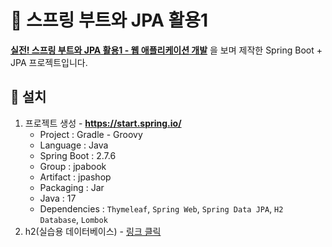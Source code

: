 # :page_with_curl: 스프링 부트와 JPA 활용1

**[실전! 스프링 부트와 JPA 활용1 - 웹 애플리케이션 개발](https://www.inflearn.com/course/%EC%8A%A4%ED%94%84%EB%A7%81%EB%B6%80%ED%8A%B8-JPA-%ED%99%9C%EC%9A%A9-1/dashboard)** 을 보며 제작한 Spring Boot + JPA 프로젝트입니다.





## :hammer: 설치

1. 프로젝트 생성 - **https://start.spring.io/**
   - Project : Gradle - Groovy
   - Language : Java
   - Spring Boot : 2.7.6
   - Group : jpabook
   - Artifact : jpashop
   - Packaging : Jar
   - Java : 17
   - Dependencies : `Thymeleaf`, `Spring Web`, `Spring Data JPA`, `H2 Database`, `Lombok`
2. h2(실습용 데이터베이스) - [링크 클릭](https://h2database.com/)
